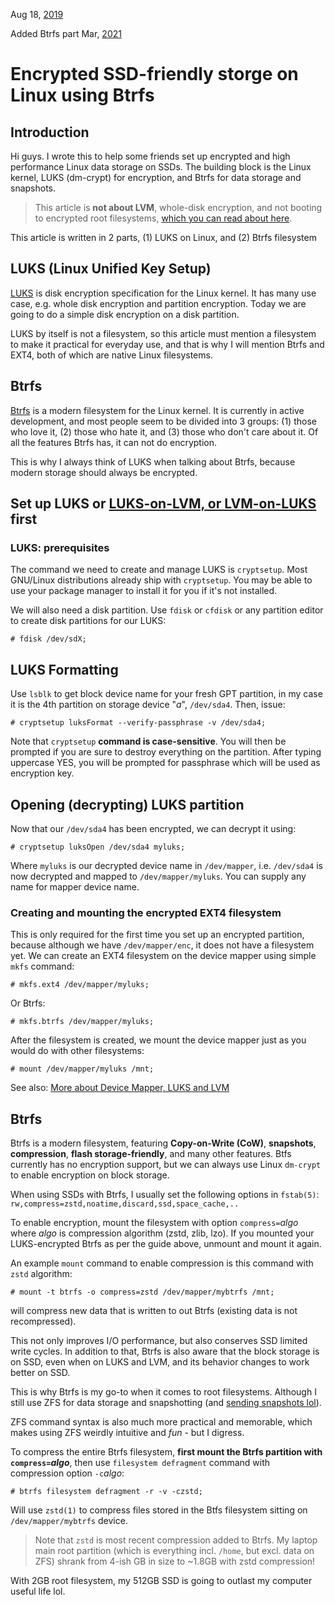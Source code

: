 Aug 18, [2019](/blog/2019/)

Added Btrfs part Mar, [2021](/blog/2021/)

# Encrypted SSD-friendly storge on Linux using Btrfs

## Introduction

Hi guys. I wrote this to help some friends set up encrypted and high performance Linux data storage on SSDs. The building block is the Linux kernel, LUKS (dm-crypt) for encryption, and Btrfs for data storage and snapshots.

> This article is **not about LVM**, whole-disk encryption, and not booting to encrypted root filesystems, [which you can read about here](/cheat/device-mapper/).

This article is written in 2 parts, (1) LUKS on Linux, and (2) Btrfs filesystem

## **LUKS (Linux Unified Key Setup)**

[LUKS](https://en.wikipedia.org/wiki/Linux_Unified_Key_Setup:%22) is disk encryption specification for the Linux kernel. It has many use case, e.g. whole disk encryption and partition encryption. Today we are going to do a simple disk encryption on a disk partition.

LUKS by itself is not a filesystem, so this article must mention a filesystem to make it practical for everyday use, and that is why I will mention Btrfs and EXT4, both of which are native Linux filesystems.

## Btrfs

[Btrfs](https://btrfs.wiki.kernel.org/index.php/Main_Page) is a modern filesystem for the Linux kernel. It is currently in active development, and most people seem to be divided into 3 groups: (1) those who love it, (2) those who hate it, and (3) those who don't care about it. Of all the features Btrfs has, it can not do encryption.

This is why I always think of LUKS when talking about Btrfs, because modern storage should always be encrypted.

## Set up LUKS or [LUKS-on-LVM, or LVM-on-LUKS](/cheat/device-mapper/) first

### LUKS: prerequisites

The command we need to create and manage LUKS is `cryptsetup`. Most GNU/Linux distributions already ship with `cryptsetup`. You may be able to use your package manager to install it for you if it's not installed.

We will also need a disk partition. Use `fdisk` or `cfdisk` or any partition editor to create disk partitions for our LUKS:

    # fdisk /dev/sdX;

## LUKS Formatting

Use `lsblk` to get block device name for your fresh GPT partition, in my case it is the 4th partition on storage device "_a_", `/dev/sda4`. Then, issue:

    # cryptsetup luksFormat --verify-passphrase -v /dev/sda4;

Note that `cryptsetup` **command is case-sensitive**. You will then be prompted if you are sure to destroy everything on the partition. After typing uppercase YES, you will be prompted for passphrase which will be used as encryption key.

## Opening (decrypting) LUKS partition

Now that our `/dev/sda4` has been encrypted, we can decrypt it using:

    # cryptsetup luksOpen /dev/sda4 myluks;

Where `myluks` is our decrypted device name in `/dev/mapper`, i.e. `/dev/sda4` is now decrypted and mapped to `/dev/mapper/myluks`. You can supply any name for mapper device name.

### Creating and mounting the encrypted EXT4 filesystem

This is only required for the first time you set up an encrypted partition, because although we have `/dev/mapper/enc`, it does not have a filesystem yet. We can create an EXT4 filesystem on the device mapper using simple `mkfs` command:

    # mkfs.ext4 /dev/mapper/myluks;

Or Btrfs:

    # mkfs.btrfs /dev/mapper/myluks;

After the filesystem is created, we mount the device mapper just as you would do with other filesystems:

    # mount /dev/mapper/myluks /mnt;

See also: [More about Device Mapper, LUKS and LVM](/cheat/device-mapper/)

## Btrfs

Btrfs is a modern filesystem, featuring **Copy-on-Write (CoW)**, **snapshots**, **compression**, **flash storage-friendly**, and many other features. Btfs currently has no encryption support, but we can always use Linux `dm-crypt` to enable encryption on block storage.

When using SSDs with Btrfs, I usually set the following options in `fstab(5)`: `rw,compress=zstd,noatime,discard,ssd,space_cache,..`

To enable encryption, mount the filesystem with option `compress=`_algo_ where _algo_ is compression algorithm (zstd, zlib, lzo). If you mounted your LUKS-encrypted Btrfs as per the guide above, unmount and mount it again.

An example `mount` command to enable compression is this command with `zstd` algorithm:

    # mount -t btrfs -o compress=zstd /dev/mapper/mybtrfs /mnt;

will compress new data that is written to out Btrfs (existing data is not recompressed).

This not only improves I/O performance, but also conserves SSD limited write cycles. In addition to that, Btrfs is also aware that the block storage is on SSD, even when on LUKS and LVM, and its behavior changes to work better on SSD.

This is why Btrfs is my go-to when it comes to root filesystems. Although I still use ZFS for data storage and snapshotting (and [sending snapshots lol](/cheat/zfs/)).

ZFS command syntax is also much more practical and memorable, which makes using ZFS weirdly intuitive and _fun_ - but I digress.

To compress the entire Btrfs filesystem, **first mount the Btrfs partition with `compress=`_algo_**, then use `filesystem defragment` command with compression option `-c`_algo_:

    # btrfs filesystem defragment -r -v -czstd;

Will use `zstd(1)` to compress files stored in the Btfs filesystem sitting on `/dev/mapper/mybtrfs` device.

> Note that `zstd` is most recent compression added to Btrfs. My laptop main root partition (which is everything incl. `/home`, but excl. data on ZFS) shrank from 4-ish GB in size to ~1.8GB with zstd compression!

With 2GB root filesystem, my 512GB SSD is going to outlast my computer useful life lol.
